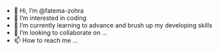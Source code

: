 - 👋 Hi, I’m @fatema-zohra
- 👀 I’m interested in coding
- 🌱 I’m currently learning to advance and brush up my developing skills
- 💞️ I’m looking to collaborate on ...
- 📫 How to reach me ...

<!---
fatema-zohra/fatema-zohra is a ✨ special ✨ repository because its `README.md` (this file) appears on your GitHub profile.
You can click the Preview link to take a look at your changes.
--->

